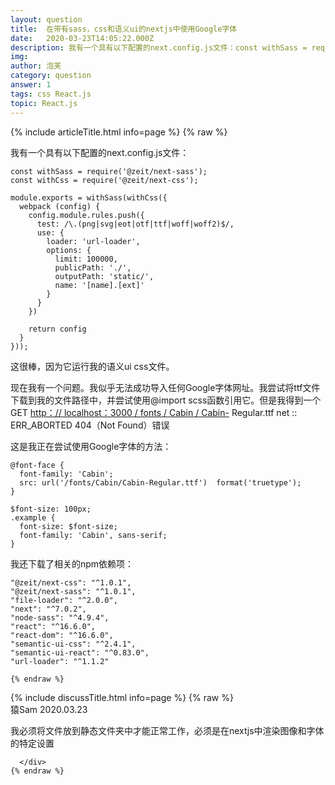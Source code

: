 ```yaml
---
layout: question
title:  在带有sass，css和语义ui的nextjs中使用Google字体
date:   2020-03-23T14:05:22.000Z
description: 我有一个具有以下配置的next.config.js文件：const withSass = require('\`zeit/next-sass');co...
img: 
author: 泡芙
category: question
answer: 1
tags: css React.js
topic: React.js
---
```

<div class="article-root">
  <div class="article">
    {% include articleTitle.html info=page %}
    {% raw %}
    <div class="article-content"><p><font style="vertical-align: inherit;"><font style="vertical-align: inherit;">我有一个具有以下配置的next.config.js文件：</font></font></p>

<pre><code>const withSass = require('@zeit/next-sass');<font></font>
const withCss = require('@zeit/next-css');<font></font>
<font></font>
module.exports = withSass(withCss({<font></font>
  webpack (config) {<font></font>
    config.module.rules.push({<font></font>
      test: /\.(png|svg|eot|otf|ttf|woff|woff2)$/,<font></font>
      use: {<font></font>
        loader: 'url-loader',<font></font>
        options: {<font></font>
          limit: 100000,<font></font>
          publicPath: './',<font></font>
          outputPath: 'static/',<font></font>
          name: '[name].[ext]'<font></font>
        }<font></font>
      }<font></font>
    })<font></font>
<font></font>
    return config<font></font>
  }<font></font>
}));<font></font>
</code></pre>

<p><font style="vertical-align: inherit;"><font style="vertical-align: inherit;">这很棒，因为它运行我的语义ui css文件。</font></font></p>

<p><font style="vertical-align: inherit;"><font style="vertical-align: inherit;">现在我有一个问题。</font><font style="vertical-align: inherit;">我似乎无法成功导入任何Google字体网址。</font><font style="vertical-align: inherit;">我尝试将ttf文件下载到我的文件路径中，并尝试使用@import scss函数引用它。</font><font style="vertical-align: inherit;">但是我得到一个GET </font></font><a href="http://localhost:3000/fonts/Cabin/Cabin-Regular.ttf" rel="nofollow noreferrer"><font style="vertical-align: inherit;"><font style="vertical-align: inherit;">http：// localhost：3000 / fonts / Cabin / Cabin-</font></font></a><font style="vertical-align: inherit;"><font style="vertical-align: inherit;"> Regular.ttf net :: ERR_ABORTED 404（Not Found）错误</font></font></p>

<p><font style="vertical-align: inherit;"><font style="vertical-align: inherit;">这是我正在尝试使用Google字体的方法：</font></font></p>

<pre><code>@font-face {<font></font>
  font-family: 'Cabin';<font></font>
  src: url('/fonts/Cabin/Cabin-Regular.ttf')  format('truetype');<font></font>
}<font></font>
<font></font>
$font-size: 100px;<font></font>
.example {<font></font>
  font-size: $font-size;<font></font>
  font-family: 'Cabin', sans-serif;<font></font>
}<font></font>
</code></pre>

<p><font style="vertical-align: inherit;"><font style="vertical-align: inherit;">我还下载了相关的npm依赖项：</font></font></p>

<pre><code>"@zeit/next-css": "^1.0.1",<font></font>
"@zeit/next-sass": "^1.0.1",<font></font>
"file-loader": "^2.0.0",<font></font>
"next": "^7.0.2",<font></font>
"node-sass": "^4.9.4",<font></font>
"react": "^16.6.0",<font></font>
"react-dom": "^16.6.0",<font></font>
"semantic-ui-css": "^2.4.1",<font></font>
"semantic-ui-react": "^0.83.0",<font></font>
"url-loader": "^1.1.2"<font></font>
</code></pre></div>
    {% endraw %}
  </div>

  <div class="discuss-wrapper">
    {% include discussTitle.html info=page %}
    {% raw %}
    <div class="discuss-item">
        <div class="discuss-parent">
          <div class="discuss-meta">
            <span class="discuss-user">猿Sam</span>
            <span class="discuss-time">2020.03.23</span>
          </div>
          <div class="discuss-comment"><p><font style="vertical-align: inherit;"><font style="vertical-align: inherit;">我必须将文件放到静态文件夹中才能正常工作，必须是在nextjs中渲染图像和字体的特定设置</font></font></p></div>
        </div>
        
      </div>
    {% endraw %}
  </div>
<div>
